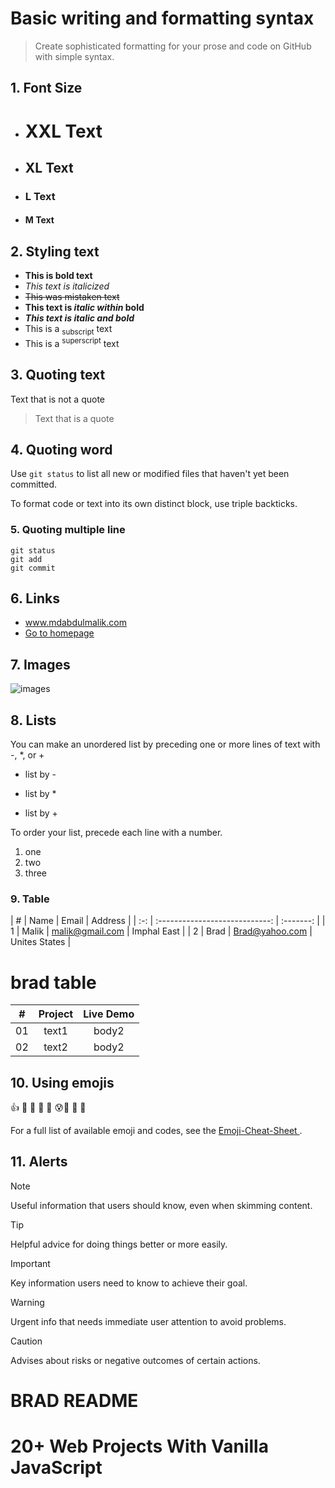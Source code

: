 # Basic writing and formatting syntax
> Create sophisticated formatting for your prose and code on GitHub with simple syntax.



## 1. Font Size
+ # XXL Text
+ ## XL Text
+ ### L Text
+ #### M Text
## 2. Styling text
 - **This is bold text**
 - _This text is italicized_
 - ~~This was mistaken text~~
 - **This text is _italic within_ bold**
 - ***This text is italic and bold***
 - This is a <sub>subscript</sub> text
 - This is a <sup>superscript</sup> text

 ## 3. Quoting text
 Text that is not a quote

> Text that is a quote

## 4. Quoting word
Use `git status` to list all new or modified files that haven't yet been committed.

To format code or text into its own distinct block, use triple backticks.
### 5. Quoting multiple line

```
git status
git add
git commit
```
## 6. Links
 - www.mdabdulmalik.com
 - [Go to homepage](https://pages.github.com/)

## 7. Images
![images](https://myoctocat.com/assets/images/base-octocat.svg)

## 8. Lists
You can make an unordered list by preceding one or more lines of text with -, *, or +

- list by -
* list by *
+ list by +

To order your list, precede each line with a number.

1. one
2. two 
3. three

### 9. Table

|  #  | Name |  Email |  Address  |
|  :-:  | :----------------------------: | :-------: |
|  1  |  Malik  |  malik@gmail.com  |  Imphal East  | 
|  2  |  Brad  |  Brad@yahoo.com  |  Unites States  |

# brad table
|  #  |            Project             | Live Demo |
| :-: | :----------------------------: | :-------: |
| 01  |      text1       | body2  |
| 02  |     text2    | body2 |

## 10. Using emojis
:+1:
🏁 🍇 🍉
:smiling_face_with_three_hearts: :cold_sweat::ghost: :speech_balloon: 	:grapes:


For a full list of available emoji and codes, see the [ Emoji-Cheat-Sheet ](https://github.com/ikatyang/emoji-cheat-sheet/blob/master/README.md).



## 11. Alerts

> [!NOTE]
> Useful information that users should know, even when skimming content.

> [!TIP]
> Helpful advice for doing things better or more easily.

> [!IMPORTANT]
> Key information users need to know to achieve their goal.

> [!WARNING]
> Urgent info that needs immediate user attention to avoid problems.

> [!CAUTION]
> Advises about risks or negative outcomes of certain actions.

# BRAD README

# 20+ Web Projects With Vanilla JavaScript





